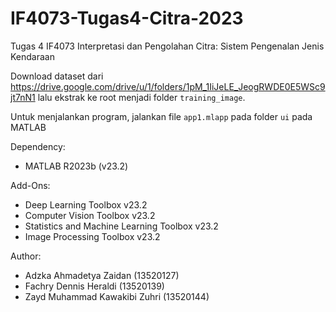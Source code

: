 # IF4073-Tugas4-Citra-2023

Tugas 4 IF4073 Interpretasi dan Pengolahan Citra: Sistem Pengenalan Jenis Kendaraan

Download dataset dari https://drive.google.com/drive/u/1/folders/1pM_1IiJeLE_JeogRWDE0E5WSc9jt7nN1 lalu ekstrak ke root menjadi folder `training_image`.

Untuk menjalankan program, jalankan file `app1.mlapp` pada folder `ui` pada MATLAB

Dependency:

-   MATLAB R2023b (v23.2)

Add-Ons:

-   Deep Learning Toolbox v23.2
-   Computer Vision Toolbox v23.2
-   Statistics and Machine Learning Toolbox v23.2
-   Image Processing Toolbox v23.2

Author:

-   Adzka Ahmadetya Zaidan (13520127)
-   Fachry Dennis Heraldi (13520139)
-   Zayd Muhammad Kawakibi Zuhri (13520144)
